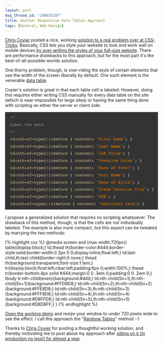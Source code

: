 ```yaml
---
layout: post
dsq_thread_id: "290035197" 
title: Another Responsive Data Tables Approach 
tags: [General, Web Design] 
---
```


[Chris Coyier](http://chriscoyier.net/) posted a nice, working [solution to a real problem over at CSS-Tricks](http://css-tricks.com/responsive-data-tables/). Basically, CSS lets you style your website to look and work well on mobile devices [by over-writing the styles of your full-size website](http://www.alistapart.com/articles/responsive-web-design/). There are performance drawbacks to this approach, but for the most part it's the best-of-all-possible-worlds solution.

One thorny problem, though, is over-riding the style of certain elements that use the width of the screen liberally by default. One such element is the venerable [data table](http://www.w3schools.com/tags/tag_table.asp).

Coyier's solution is great in that each table cell is labeled. However, doing this requires either writing CSS manually for every data table on the site (which is near-impossible for large sites) or having the same thing done with scripting on either the server or client side: 

[![](/images/tables_content_in_css.png)](/images/tables_content_in_css.png)

I propose a generalized solution that requires no scripting whatsoever. The drawback of this method, though, is that the cells are not individually labeled. The example is also more compact, but this aspect can be tweaked by marrying the two methods: 

{% highlight css %}
@media screen and (max-width:720px){ 
  table{display:block;}
  td,thead th{border-color:#444;border-style:solid;border-width:0 2px 0 0;display:inline;float:left;}
    td:last-child,th:last-child{border-right:0 none;}
    thead th{background:transparent;font-size:1.1em;}
  tr{display:block;float:left;clear:left;padding:6px 0;width:100%;}
    thead tr{border-bottom:4px solid #444;margin:0 0 .3em 0;padding:0 0 .2em 0;}
    tbody tr:nth-child(even){background:#ddd;}
  td:nth-child(5n+1),th:nth-child(5n+1){background:#FFD8D8;}
  td:nth-child(5n+2),th:nth-child(5n+2){background:#FFE8D8;}
  td:nth-child(5n+3),th:nth-child(5n+3){background:#FFF8D8;}
  td:nth-child(5n+4),th:nth-child(5n+4){background:#D8FFD8;}
  td:nth-child(5n+5),th:nth-child(5n+5){background:#D8D8FF;}
  }
{% endhighlight %}

[Open the working demo](http://bradczerniak.com/responsivetables/) and resize your window to under 720 pixels wide to see the effect. I call this approach the "[Rainbow Tables](http://en.wikipedia.org/wiki/Rainbow_table)" method :-)

Thanks to [Chris Coyier](https://twitter.com/chriscoyier) for posting a thoughtful working solution, and thereby motivating me to post about my approach after [sitting on it (in production no less!) for almost a year](http://twitpic.com/21a4do).
